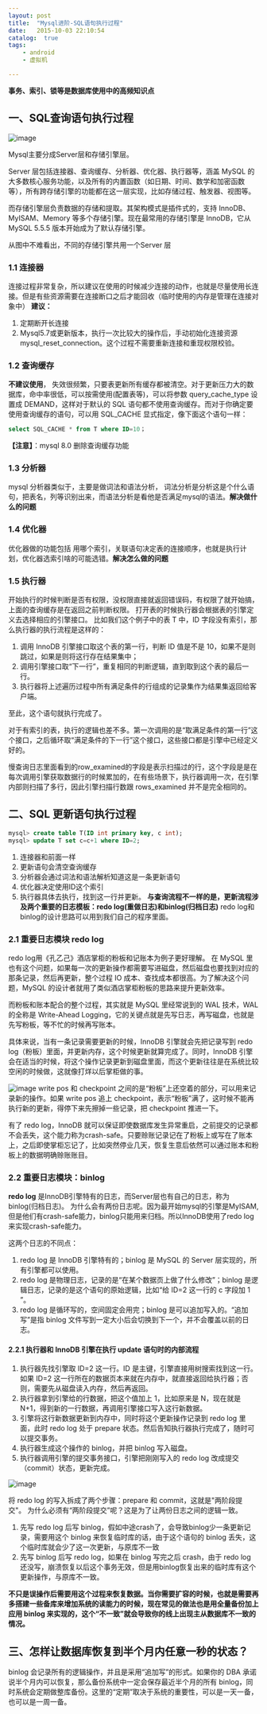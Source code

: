 ```yaml
---
layout: post
title:  "Mysql进阶-SQL语句执行过程"
date:   2015-10-03 22:10:54
catalog:  true
tags:
    - android
    - 虚拟机

---
```


**事务、索引、锁等是数据库使用中的高频知识点**
## 一、SQL查询语句执行过程

![image](../../images/2023/mysql_select_piple.png)

Mysql主要分成Server层和存储引擎层。

Server 层包括连接器、查询缓存、分析器、优化器、执行器等，涵盖 MySQL 的大多数核心服务功能，以及所有的内置函数（如日期、时间、数学和加密函数等），所有跨存储引擎的功能都在这一层实现，比如存储过程、触发器、视图等。

而存储引擎层负责数据的存储和提取。其架构模式是插件式的，支持 InnoDB、MyISAM、Memory 等多个存储引擎。现在最常用的存储引擎是 InnoDB，它从 MySQL 5.5.5 版本开始成为了默认存储引擎。

从图中不难看出，不同的存储引擎共用一个Server 层

### 1.1 连接器
 连接过程非常复杂，所以建议在使用的时候减少连接的动作，也就是尽量使用长连接。但是有些资源需要在连接断口之后才能回收（临时使用的内存是管理在连接对象中）
**建议：**
1. 定期断开长连接
2. Mysql5.7或更新版本，执行一次比较大的操作后，手动初始化连接资源 mysql_reset_connection。这个过程不需要重新连接和重现权限校验。

### 1.2 查询缓存
**不建议使用**， 失效很频繁，只要表更新所有缓存都被清空。对于更新压力大的数据库，命中率很低，可以按需使用(配置表等)，可以将参数 query_cache_type 设置成 DEMAND，这样对于默认的 SQL 语句都不使用查询缓存。而对于你确定要使用查询缓存的语句，可以用 SQL_CACHE 显式指定，像下面这个语句一样：

```sql
select SQL_CACHE * from T where ID=10；
```
**【注意】**：mysql 8.0 删除查询缓存功能

### 1.3 分析器
 mysql 分析器类似于，主要是做词法和语法分析， 词法分析是分析这是个什么语句，把表名，列等识别出来，而语法分析是看他是否满足mysql的语法。**解决做什么的问题**
### 1.4 优化器
优化器做的功能包括  用哪个索引，关联语句决定表的连接顺序，也就是执行计划，优化器选索引啥的可能选错。**解决怎么做的问题**
### 1.5 执行器
开始执行的时候判断是否有权限，没权限直接就返回错误码，有权限了就开始搞， 上面的查询缓存是在返回之前判断权限。
打开表的时候执行器会根据表的引擎定义去选择相应的引擎接口。
比如我们这个例子中的表 T 中，ID 字段没有索引，那么执行器的执行流程是这样的：
1. 调用 InnoDB 引擎接口取这个表的第一行，判断 ID 值是不是 10，如果不是则跳过，如果是则将这行存在结果集中；
2. 调用引擎接口取“下一行”，重复相同的判断逻辑，直到取到这个表的最后一行。
3. 执行器将上述遍历过程中所有满足条件的行组成的记录集作为结果集返回给客户端。

至此，这个语句就执行完成了。

对于有索引的表，执行的逻辑也差不多。第一次调用的是“取满足条件的第一行”这个接口，之后循环取“满足条件的下一行”这个接口，这些接口都是引擎中已经定义好的。

慢查询日志里面看到的row_examined的字段是表示扫描过的行，这个字段是是在每次调用引擎获取数据行的时候累加的，在有些场景下，执行器调用一次，在引擎内部则扫描了多行，因此引擎扫描行数跟 rows_examined 并不是完全相同的。

## 二、SQL 更新语句执行过程
```sql
mysql> create table T(ID int primary key, c int);
mysql> update T set c=c+1 where ID=2;
```
1. 连接器和前面一样
2. 更新语句会清空查询缓存
3. 分析器会通过词法和语法解析知道这是一条更新语句
4. 优化器决定使用ID这个索引
5. 执行器具体去执行，找到这一行并更新。
**与查询流程不一样的是，更新流程涉及两个重要的日志模板：redo log(重做日志)和binlog(归档日志)**
redo log和 binlog的设计思路可以用到我们自己的程序里面。

### 2.1 重要日志模块 redo log
redo log用《孔乙己》酒店掌柜的粉板和记账本为例子更好理解。
在 MySQL 里也有这个问题，如果每一次的更新操作都需要写进磁盘，然后磁盘也要找到对应的那条记录，然后再更新，整个过程 IO 成本、查找成本都很高。为了解决这个问题，MySQL 的设计者就用了类似酒店掌柜粉板的思路来提升更新效率。

而粉板和账本配合的整个过程，其实就是 MySQL 里经常说到的 WAL 技术，WAL 的全称是 Write-Ahead Logging，它的关键点就是先写日志，再写磁盘，也就是先写粉板，等不忙的时候再写账本。

具体来说，当有一条记录需要更新的时候，InnoDB 引擎就会先把记录写到 redo log（粉板）里面，并更新内存，这个时候更新就算完成了。同时，InnoDB 引擎会在适当的时候，将这个操作记录更新到磁盘里面，而这个更新往往是在系统比较空闲的时候做，这就像打烊以后掌柜做的事。

![image](../../images/2023/mysql_update_redo_piple.png)
write pos 和 checkpoint 之间的是“粉板”上还空着的部分，可以用来记录新的操作。如果 write pos 追上 checkpoint，表示“粉板”满了，这时候不能再执行新的更新，得停下来先擦掉一些记录，把 checkpoint 推进一下。

有了 redo log，InnoDB 就可以保证即使数据库发生异常重启，之前提交的记录都不会丢失，这个能力称为crash-safe。只要赊账记录记在了粉板上或写在了账本上，之后即使掌柜忘记了，比如突然停业几天，恢复生意后依然可以通过账本和粉板上的数据明确赊账账目。

### 2.2 重要日志模块：binlog

**redo log** 是InnoDB引擎特有的日志，而Server层也有自己的日志，称为binlog(归档日志)。
为什么会有两份日志呢。因为最开始mysql的引擎是MyISAM,但是他们有crash-safe能力，binlog只能用来归档。所以InnoDB使用了redo log来实现crash-safe能力。

这两个日志的不同点：
1. redo log 是 InnoDB 引擎特有的；binlog 是 MySQL 的 Server 层实现的，所有引擎都可以使用。
2. redo log 是物理日志，记录的是“在某个数据页上做了什么修改”；binlog 是逻辑日志，记录的是这个语句的原始逻辑，比如“给 ID=2 这一行的 c 字段加 1 ”。
3. redo log 是循环写的，空间固定会用完；binlog 是可以追加写入的。“追加写”是指 binlog 文件写到一定大小后会切换到下一个，并不会覆盖以前的日志。

#### 2.2.1 执行器和 InnoDB 引擎在执行 update 语句时的内部流程
1. 执行器先找引擎取 ID=2 这一行。ID 是主键，引擎直接用树搜索找到这一行。如果 ID=2 这一行所在的数据页本来就在内存中，就直接返回给执行器；否则，需要先从磁盘读入内存，然后再返回。
2. 执行器拿到引擎给的行数据，把这个值加上 1，比如原来是 N，现在就是 N+1，得到新的一行数据，再调用引擎接口写入这行新数据。
3. 引擎将这行新数据更新到内存中，同时将这个更新操作记录到 redo log 里面，此时 redo log 处于 prepare 状态。然后告知执行器执行完成了，随时可以提交事务。
4. 执行器生成这个操作的 binlog，并把 binlog 写入磁盘。
5. 执行器调用引擎的提交事务接口，引擎把刚刚写入的 redo log 改成提交（commit）状态，更新完成。

![image](../../images/2023/mysql_update_piple.png)


将 redo log 的写入拆成了两个步骤：prepare 和 commit，这就是"两阶段提交"。
为什么必须有“两阶段提交”呢？这是为了让两份日志之间的逻辑一致。

1. 先写 redo log 后写 binlog，假如中途crash了，会导致binlog少一条更新记录，需要用这个 binlog 来恢复临时库的话，由于这个语句的 binlog 丢失，这个临时库就会少了这一次更新，与原库不一致
2. 先写 binlog 后写 redo log，如果在 binlog 写完之后 crash，由于 redo log 还没写，崩溃恢复以后这个事务无效，但是用binlog恢复出来的临时库有这个更新操作，与原库不一致。

**不只是误操作后需要用这个过程来恢复数据。当你需要扩容的时候，也就是需要再多搭建一些备库来增加系统的读能力的时候，现在常见的做法也是用全量备份加上应用 binlog 来实现的，这个“不一致”就会导致你的线上出现主从数据库不一致的情况。**



## 三、怎样让数据库恢复到半个月内任意一秒的状态？
binlog 会记录所有的逻辑操作，并且是采用“追加写”的形式。如果你的 DBA 承诺说半个月内可以恢复，那么备份系统中一定会保存最近半个月的所有 binlog，同时系统会定期做整库备份。这里的“定期”取决于系统的重要性，可以是一天一备，也可以是一周一备。